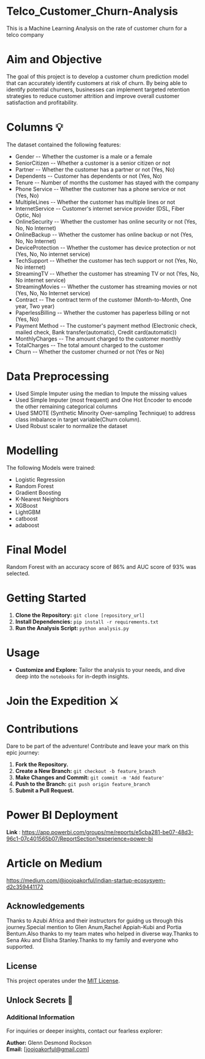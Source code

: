# Telco_Customer_Churn-Analysis
This is a Machine Learning Analysis on the rate of customer churn for a telco company

# Aim and Objective
The goal of this project is to develop a customer churn prediction model that can accurately identify customers at risk of churn. By being able to identify potential churners, businesses can implement targeted retention strategies to reduce customer attrition and improve overall customer satisfaction and profitability.
 

# Columns 💡

The dataset contained the following features:
* Gender -- Whether the customer is a male or a female
* SeniorCitizen -- Whether a customer is a senior citizen or not
* Partner -- Whether the customer has a partner or not (Yes, No)
* Dependents -- Customer has dependents or not (Yes, No)
* Tenure -- Number of months the customer has stayed with the company
* Phone Service -- Whether the customer has a phone service or not (Yes, No)
* MultipleLines -- Whether the customer has multiple lines or not
* InternetService -- Customer's internet service provider (DSL, Fiber Optic, No)
* OnlineSecurity -- Whether the customer has online security or not (Yes, No, No Internet)
* OnlineBackup -- Whether the customer has online backup or not (Yes, No, No Internet)
* DeviceProtection -- Whether the customer has device protection or not (Yes, No, No internet service)
* TechSupport -- Whether the customer has tech support or not (Yes, No, No internet)
* StreamingTV -- Whether the customer has streaming TV or not (Yes, No, No internet service)
* StreamingMovies -- Whether the customer has streaming movies or not (Yes, No, No Internet service)
* Contract -- The contract term of the customer (Month-to-Month, One year, Two year)
* PaperlessBilling -- Whether the customer has paperless billing or not (Yes, No)
* Payment Method -- The customer's payment method (Electronic check, mailed check, Bank transfer(automatic), Credit card(automatic))
* MonthlyCharges -- The amount charged to the customer monthly
* TotalCharges -- The total amount charged to the customer
* Churn -- Whether the customer churned or not (Yes or No)

# Data Preprocessing
* Used Simple Imputer using the median to Impute the missing values
* Used Simple Imputer (most frequent) and One Hot Encoder to encode the other remaining categorical columns
* Used SMOTE (Synthetic Minority Over-sampling Technique) to address class imbalance in target variable(Churn column).
* Used Robust scaler to normalize the dataset

# Modelling
 The following Models were trained:
* Logistic Regression
* Random Forest
* Gradient Boosting
* K-Nearest Neighbors
* XGBoost
* LightGBM
* catboost
* adaboost

# Final Model
Random Forest with an accuracy score of 86% and AUC score of 93% was selected. 
 
# Getting Started

1. **Clone the Repository:** `git clone [repository_url]`
2. **Install Dependencies:** `pip install -r requirements.txt`
3. **Run the Analysis Script:** `python analysis.py`

# Usage

- **Customize and Explore:** Tailor the analysis to your needs, and dive deep into the `notebooks` for in-depth insights.

# Join the Expedition ⚔️

# Contributions

Dare to be part of the adventure! Contribute and leave your mark on this epic journey:

1. **Fork the Repository.**
2. **Create a New Branch:** `git checkout -b feature_branch`
3. **Make Changes and Commit:** `git commit -m 'Add feature'`
4. **Push to the Branch:** `git push origin feature_branch`
5. **Submit a Pull Request.**

# Power BI Deployment
**Link** : https://app.powerbi.com/groups/me/reports/e5cba281-be07-48d3-96c1-07c401565b07/ReportSection?experience=power-bi

# Article on Medium
https://medium.com/@joojoakorful/indian-startup-ecosysyem-d2c359441172


##  Acknowledgements
Thanks to Azubi Africa and their instructors for guidng us through this journey.Special mention to Glen Anum,Rachel Appiah-Kubi and Portia Bentum.Also thanks to my team mates who helped in diverse way.Thanks to Sena Aku and Elisha Stanley.Thanks to my family and everyone who supported.



## License
This project operates under the [MIT License](LICENSE.md).

## Unlock Secrets 🧐

### Additional Information

For inquiries or deeper insights, contact our fearless explorer:

**Author:** Glenn Desmond Rockson  
**Email:** [joojoakorful@gmail.com]


